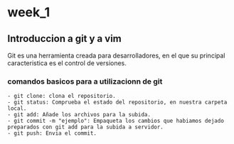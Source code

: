 # week_1

## Introduccion a git y a vim

Git es una herramienta creada para desarrolladores, en el que su principal caracteristica es el control de versiones.

### comandos basicos para a utilizacionn de git

	- git clone: clona el repositorio.
	- git status: Comprueba el estado del repositorio, en nuestra carpeta local.
	- git add: Añade los archivos para la subida.
	- git commit -m "ejemplo": Empaqueta los cambios que habiamos dejado preparados con git add para la subida a servidor.
	- git push: Envia el commit.  
